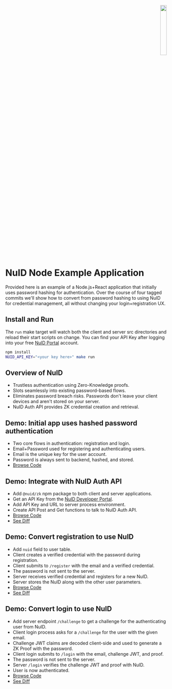 <p align="right"><a href="https://nuid.io"><img src="https://nuid.io/svg/logo.svg" width="20%"></a></p>

# NuID Node Example Application

Provided here is an example of a Node.js+React application that initially uses
password hashing for authentication. Over the course of four tagged commits
we'll show how to convert from password hashing to using NuID for credential
management, all without changing your login+registration UX.

## Install and Run

The `run` make target will watch both the client and server src directories
and reload their start scripts on change. You can find your API Key after
logging into your free [NuID Portal](https://portal.nuid.io/dashboard) account.

``` sh
npm install
NUID_API_KEY="<your key here>" make run
```

## Overview of NuID

- Trustless authentication using Zero-Knowledge proofs.
- Slots seamlessly into existing password-based flows.
- Eliminates password breach risks. Passwords don't leave your client devices
  and aren't stored on your server.
- NuID Auth API provides ZK credential creation and retrieval.

## Demo: Initial app uses hashed password authentication

- Two core flows in authentication: registration and login.
- Email+Password used for registering and authenticating users.
- Email is the unique key for the user account.
- Password is always sent to backend, hashed, and stored.
- [Browse Code](https://github.com/NuID/node-example/tree/v1)

## Demo: Integrate with NuID Auth API

- Add `@nuid/zk` npm package to both client and server applications.
- Get an API Key from the [NuID Developer Portal](https://portal.nuid.io).
- Add API Key and URL to server process environment.
- Create API Post and Get functions to talk to NuID Auth API.
- [Browse Code](https://github.com/NuID/node-example/tree/v2-nuid-config)
- [See Diff](https://github.com/NuID/node-example/compare/v1...v2-nuid-config)

## Demo: Convert registration to use NuID

- Add `nuid` field to user table.
- Client creates a verified credential with the password during registration.
- Client submits to `/register` with the email and a verified credential.
- The password is not sent to the server.
- Server receives verified credential and registers for a new NuID.
- Server stores the NuID along with the other user parameters.
- [Browse Code](https://github.com/NuID/node-example/tree/v3-register-with-credential)
- [See Diff](https://github.com/NuID/node-example/compare/v2-nuid-config...v3-register-with-credential)

## Demo: Convert login to use NuID

- Add server endpoint `/challenge` to get a challenge for the authenticating user from NuID.
- Client login process asks for a `/challenge` for the user with the given email.
- Challenge JWT claims are decoded client-side and used to generate a ZK Proof with the password.
- Client login submits to `/login` with the email, challenge JWT, and proof.
- The password is not sent to the server.
- Server `/login` verifies the challenge JWT and proof with NuID.
- User is now authenticated.
- [Browse Code](https://github.com/NuID/node-example/tree/v4-login-with-nuid)
- [See Diff](https://github.com/NuID/node-example/compare/v3-register-with-credential...v4-login-with-nuid)
